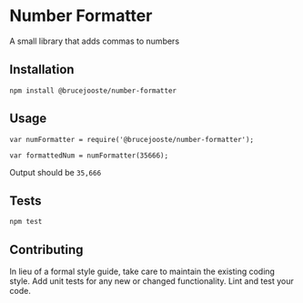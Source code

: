 Number Formatter
=========

A small library that adds commas to numbers

## Installation

  `npm install @brucejooste/number-formatter`

## Usage

    var numFormatter = require('@brucejooste/number-formatter');

    var formattedNum = numFormatter(35666);
  
  
  Output should be `35,666`


## Tests

  `npm test`

## Contributing

In lieu of a formal style guide, take care to maintain the existing coding style. Add unit tests for any new or changed functionality. Lint and test your code.
